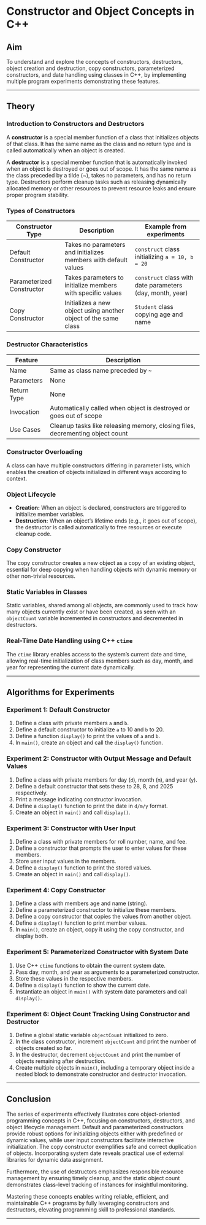 # Constructor and Object Concepts in C++

## Aim
To understand and explore the concepts of constructors, destructors, object creation and destruction, copy constructors, parameterized constructors, and date handling using classes in C++, by implementing multiple program experiments demonstrating these features.

***

## Theory

### Introduction to Constructors and Destructors
A **constructor** is a special member function of a class that initializes objects of that class. It has the same name as the class and no return type and is called automatically when an object is created.

A **destructor** is a special member function that is automatically invoked when an object is destroyed or goes out of scope. It has the same name as the class preceded by a tilde (~), takes no parameters, and has no return type. Destructors perform cleanup tasks such as releasing dynamically allocated memory or other resources to prevent resource leaks and ensure proper program stability.

### Types of Constructors
| Constructor Type         | Description                                                        | Example from experiments                               |
|-------------------------|--------------------------------------------------------------------|--------------------------------------------------------|
| Default Constructor     | Takes no parameters and initializes members with default values    | `construct` class initializing `a = 10, b = 20`       |
| Parameterized Constructor | Takes parameters to initialize members with specific values      | `construct` class with date parameters (day, month, year) |
| Copy Constructor        | Initializes a new object using another object of the same class    | `Student` class copying age and name                   |

### Destructor Characteristics
| Feature              | Description                                                           |
|----------------------|---------------------------------------------------------------------|
| Name                 | Same as class name preceded by `~`                                  |
| Parameters           | None                                                                |
| Return Type          | None                                                                |
| Invocation           | Automatically called when object is destroyed or goes out of scope |
| Use Cases            | Cleanup tasks like releasing memory, closing files, decrementing object count |

### Constructor Overloading
A class can have multiple constructors differing in parameter lists, which enables the creation of objects initialized in different ways according to context.

### Object Lifecycle
- **Creation:** When an object is declared, constructors are triggered to initialize member variables.
- **Destruction:** When an object’s lifetime ends (e.g., it goes out of scope), the destructor is called automatically to free resources or execute cleanup code.

### Copy Constructor
The copy constructor creates a new object as a copy of an existing object, essential for deep copying when handling objects with dynamic memory or other non-trivial resources.

### Static Variables in Classes
Static variables, shared among all objects, are commonly used to track how many objects currently exist or have been created, as seen with an `objectCount` variable incremented in constructors and decremented in destructors.

### Real-Time Date Handling using C++ `ctime`
The `ctime` library enables access to the system’s current date and time, allowing real-time initialization of class members such as day, month, and year for representing the current date dynamically.

***

## Algorithms for Experiments

### Experiment 1: Default Constructor
1. Define a class with private members `a` and `b`.
2. Define a default constructor to initialize `a` to 10 and `b` to 20.
3. Define a function `display()` to print the values of `a` and `b`.
4. In `main()`, create an object and call the `display()` function.

### Experiment 2: Constructor with Output Message and Default Values
1. Define a class with private members for day (`d`), month (`m`), and year (`y`).
2. Define a default constructor that sets these to 28, 8, and 2025 respectively.
3. Print a message indicating constructor invocation.
4. Define a `display()` function to print the date in `d/m/y` format.
5. Create an object in `main()` and call `display()`.

### Experiment 3: Constructor with User Input
1. Define a class with private members for roll number, name, and fee.
2. Define a constructor that prompts the user to enter values for these members.
3. Store user input values in the members.
4. Define a `display()` function to print the stored values.
5. Create an object in `main()` and call `display()`.

### Experiment 4: Copy Constructor
1. Define a class with members age and name (string).
2. Define a parameterized constructor to initialize these members.
3. Define a copy constructor that copies the values from another object.
4. Define a `display()` function to print member values.
5. In `main()`, create an object, copy it using the copy constructor, and display both.

### Experiment 5: Parameterized Constructor with System Date
1. Use C++ `ctime` functions to obtain the current system date.
2. Pass day, month, and year as arguments to a parameterized constructor.
3. Store these values in the respective members.
4. Define a `display()` function to show the current date.
5. Instantiate an object in `main()` with system date parameters and call `display()`.

### Experiment 6: Object Count Tracking Using Constructor and Destructor
1. Define a global static variable `objectCount` initialized to zero.
2. In the class constructor, increment `objectCount` and print the number of objects created so far.
3. In the destructor, decrement `objectCount` and print the number of objects remaining after destruction.
4. Create multiple objects in `main()`, including a temporary object inside a nested block to demonstrate constructor and destructor invocation.

***

## Conclusion

The series of experiments effectively illustrates core object-oriented programming concepts in C++, focusing on constructors, destructors, and object lifecycle management. Default and parameterized constructors provide robust options for initializing objects either with predefined or dynamic values, while user input constructors facilitate interactive initialization. The copy constructor exemplifies safe and correct duplication of objects. Incorporating system date reveals practical use of external libraries for dynamic data assignment.

Furthermore, the use of destructors emphasizes responsible resource management by ensuring timely cleanup, and the static object count demonstrates class-level tracking of instances for insightful monitoring.

Mastering these concepts enables writing reliable, efficient, and maintainable C++ programs by fully leveraging constructors and destructors, elevating programming skill to professional standards.

***
